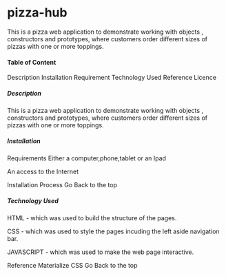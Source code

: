 # pizza-hub
This is a pizza web application to demonstrate working with objects , constructors and prototypes, where customers order different sizes of pizzas with one or more toppings. 
#### Table of Content
Description
Installation Requirement
Technology Used
Reference
Licence

##### Description
This is a pizza web application to demonstrate working with objects , constructors and prototypes, where customers order different sizes of pizzas with one or more toppings.

##### Installation
Requirements
Either a computer,phone,tablet or an Ipad

An access to the Internet

Installation Process
Go Back to the top

##### Technology Used
HTML - which was used to build the structure of the pages.

CSS - which was used to style the pages incuding the left aside navigation bar.

JAVASCRIPT - which was used to make the web page interactive.

Reference
Materialize CSS
Go Back to the top